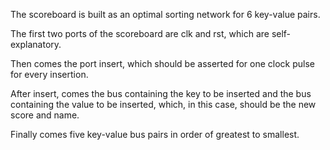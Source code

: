 The scoreboard is built as an optimal sorting network for 6 key-value pairs.

The first two ports of the scoreboard are clk and rst, which are self-explanatory.

Then comes the port insert, which should be asserted for one clock pulse for every insertion.

After insert, comes the bus containing the key to be inserted and the bus containing the value to be inserted, which, in this case, should be the new score and name.

Finally comes five key-value bus pairs in order of greatest to smallest.
